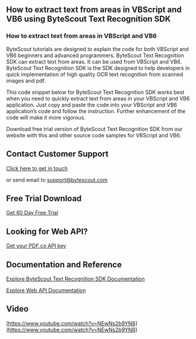 ## How to extract text from areas in VBScript and VB6 using ByteScout Text Recognition SDK

### How to extract text from areas in VBScript and VB6

ByteScout tutorials are designed to explain the code for both VBScript and VB6 beginners and advanced programmers. ByteScout Text Recognition SDK can extract text from areas. It can be used from VBScript and VB6. ByteScout Text Recognition SDK is the SDK designed to help developers in quick implementation of high quality OCR text recognition from scanned images and pdf.

This code snippet below for ByteScout Text Recognition SDK works best when you need to quickly extract text from areas in your VBScript and VB6 application. Just copy and paste the code into your VBScript and VB6 application’s code and follow the instruction. Further enhancement of the code will make it more vigorous.

Download free trial version of ByteScout Text Recognition SDK from our website with this and other source code samples for VBScript and VB6.

## Contact Customer Support

[Click here to get in touch](https://bytescout.zendesk.com/hc/en-us/requests/new?subject=ByteScout%20Text%20Recognition%20SDK%20Question)

or send email to [support@bytescout.com](mailto:support@bytescout.com?subject=ByteScout%20Text%20Recognition%20SDK%20Question) 

## Free Trial Download

[Get 60 Day Free Trial](https://bytescout.com/download/web-installer?utm_source=github-readme)

## Looking for Web API? 

[Get your PDF.co API key](https://pdf.co/documentation/api?utm_source=github-readme)

## Documentation and Reference

[Explore ByteScout Text Recognition SDK Documentation](https://bytescout.com/documentation/index.html?utm_source=github-readme)

[Explore Web API Documentation](https://pdf.co/documentation/api?utm_source=github-readme)

## Video

[https://www.youtube.com/watch?v=NEwNs2b9YN8](https://www.youtube.com/watch?v=NEwNs2b9YN8)